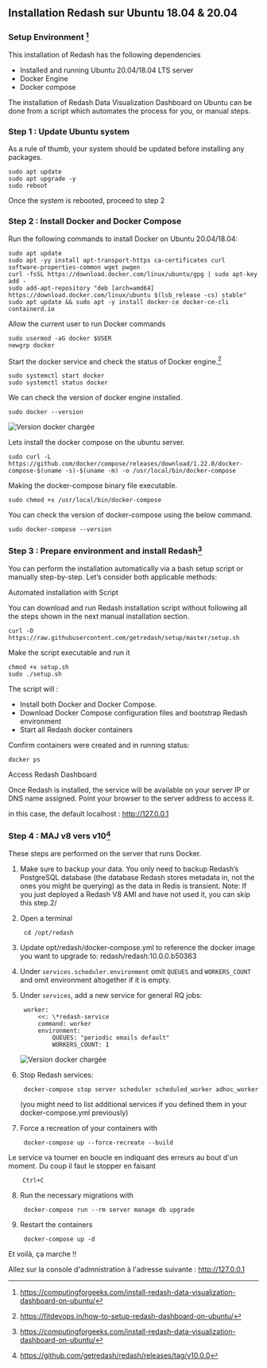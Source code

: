 ## Installation Redash sur Ubuntu 18.04 & 20.04

### Setup Environment [^1]

This installation of Redash has the following dependencies

- Installed and running Ubuntu 20.04/18.04 LTS server
- Docker Engine
- Docker compose

The installation of Redash Data Visualization Dashboard on Ubuntu can be done from a script which automates the process for you, or manual steps.

### Step 1 : Update Ubuntu system

As a rule of thumb, your system should be updated before installing any packages.

    sudo apt update
    sudo apt upgrade -y
    sudo reboot

Once the system is rebooted, proceed to step 2

### Step 2 : Install Docker and Docker Compose

Run the following commands to install Docker on Ubuntu 20.04/18.04:

    sudo apt update
    sudo apt -yy install apt-transport-https ca-certificates curl software-properties-common wget pwgen
    curl -fsSL https://download.docker.com/linux/ubuntu/gpg | sudo apt-key add -
    sudo add-apt-repository "deb [arch=amd64] https://download.docker.com/linux/ubuntu $(lsb_release -cs) stable"
    sudo apt update && sudo apt -y install docker-ce docker-ce-cli containerd.io

Allow the current user to run Docker commands

    sudo usermod -aG docker $USER
    newgrp docker

Start the docker service and check the status of Docker engine.[^2]

    sudo systemctl start docker
    sudo systemctl status docker

We can check the version of docker engine installed.

    sudo docker --version

![Version docker chargée](https://fitdevops.in/wp-content/uploads/Screenshot-from-2020-06-02-19-37-06.png)

Lets install the docker compose on the ubuntu server.

    sudo curl -L https://github.com/docker/compose/releases/download/1.22.0/docker-compose-$(uname -s)-$(uname -m) -o /usr/local/bin/docker-compose

Making the docker-compose binary file executable.

    sudo chmod +x /usr/local/bin/docker-compose

You can check the version of docker-compose using the below command.

    sudo docker-compose --version


### Step 3 : Prepare environment and install Redash[^1]

You can perform the installation automatically via a bash setup script or manually step-by-step.
Let’s consider both applicable methods:

Automated installation with Script

You can download and run Redash installation script without following all the steps shown in the next manual installation section.

    curl -O https://raw.githubusercontent.com/getredash/setup/master/setup.sh

Make the script executable and run it

    chmod +x setup.sh
    sudo ./setup.sh

The script will :

- Install both Docker and Docker Compose.
- Download  Docker Compose configuration files and bootstrap Redash environment
- Start all Redash docker containers

Confirm containers were created and in running status:

    docker ps

Access Redash Dashboard

Once Redash is installed, the service will be available on your server IP or DNS name assigned. Point your browser to the server address to access it.

in this case, the default localhost : http://127.0.0.1

### Step 4 : MAJ v8 vers v10[^3]

These steps are performed on the server that runs Docker.

1. Make sure to backup your data. You only need to backup Redash’s PostgreSQL database (the database Redash stores metadata in, not the ones you might be querying) as the data in Redis is transient.
Note: If you just deployed a Redash V8 AMI and have not used it, you can skip this step.2/
2. Open a terminal

        cd /opt/redash
3. Update opt/redash/docker-compose.yml to reference the docker image you want to upgrade to: redash/redash:10.0.0.b50363
4. Under `services.scheduler.environment` omit `QUEUES` and `WORKERS_COUNT` and omit environment altogether if it is empty.
5. Under `services`, add a new service for general RQ jobs:

        worker:
            <<: \*redash-service
            command: worker
            environment:
                QUEUES: "periodic emails default"
                WORKERS_COUNT: 1
    ![Version docker chargée](https://user-images.githubusercontent.com/17067911/142930697-ed7d2881-ca3f-4449-a096-b906f1d983c8.png)

6. Stop Redash services:

        docker-compose stop server scheduler scheduled_worker adhoc_worker
    (you might need to list additional services if you defined them in your docker-compose.yml previously)
7. Force a recreation of your containers with

        docker-compose up --force-recreate --build
Le service va tourner en boucle en indiquant des erreurs au bout d'un moment.
Du coup il faut le stopper en faisant

        Ctrl+C
8. Run the necessary migrations with

        docker-compose run --rm server manage db upgrade
9. Restart the containers

    	docker-compose up -d

Et voilà, ça marche !!

Allez sur la console d'admnistration à l'adresse suivante : http://127.0.0.1



[^1]: https://computingforgeeks.com/install-redash-data-visualization-dashboard-on-ubuntu/

[^2]: https://fitdevops.in/how-to-setup-redash-dashboard-on-ubuntu/
[^3]: https://github.com/getredash/redash/releases/tag/v10.0.0
